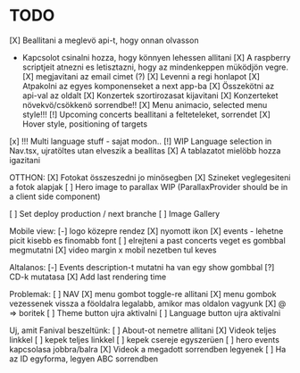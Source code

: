 # TODO

[X] Beallitani a meglevö api-t, hogy onnan olvasson
  - Kapcsolot csinalni hozza, hogy könnyen lehessen allitani
[X] A raspberry scriptjeit atnezni es letisztazni, hogy az mindenkeppen müködjön vegre.
[X] megjavitani az email cimet (?)
[X] Levenni a regi honlapot
[X] Atpakolni az egyes komponenseket a next app-ba
[X] Összekötni az api-val az oldalt
[X] Konzertek szortirozasat kijavitani
[X] Konzerteket növekvö/csökkenö sorrendbe!!
[X] Menu animacio, selected menu style!!!
[!] Upcoming concerts beallitani a felteteleket, sorrendet
  [X] Hover style, positioning of targets

[x] !!! Multi language stuff - sajat modon.. 
  [!] WIP Language selection in Nav.tsx, ujratöltes utan elveszik a beallitas
  [X] A tablazatot mielöbb hozza igazitani
  
OTTHON:
[X] Fotokat összeszedni jo minösegben
[X] Szineket veglegesiteni a fotok alapjak
[ ] Hero image to parallax WIP (ParallaxProvider should be in a client side component)

[ ] Set deploy production / next branche
[ ] Image Gallery

Mobile view:
[-] logo közepre rendez
[X] nyomott ikon
[X] events - lehetne picit kisebb es finomabb font
[ ] elrejteni a past concerts veget es gombbal megmutatni
[X] video margin x mobil nezetben tul keves

Altalanos:
[-] Events description-t mutatni ha van egy show gombbal
[?] CD-k mutatasa
[X] Add last rendering time

Problemak:
[ ] NAV
  [X] menu gombot toggle-re allitani 
  [X] menu gombok vezessenek vissza a föoldalra legalabb, amikor mas oldalon vagyunk
  [X] @ => boritek
  [ ] Theme button ujra aktivalni
  [ ] Language button ujra aktivalni

  Uj, amit Fanival beszeltünk:
  [ ] About-ot nemetre allitani
  [X] Videok teljes linkkel
  [ ] kepek teljes linkkel
  [ ] kepek csereje egyszerüen
  [ ] hero events kapcsolasa jobbra/balra
  [X] Videok a megadott sorrendben legyenek
    [ ] Ha az ID egyforma, legyen ABC sorrendben